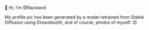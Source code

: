 👋 Hi, I’m @Razwand

My profile pic has been generated by a model retrained from Stable Diffusion using Dreambooth, and of course, photos of myself. 😊

<!---
Razwand/Razwand is a ✨ special ✨ repository because its `README.md` (this file) appears on your GitHub profile.
You can click the Preview link to take a look at your changes.
--->
